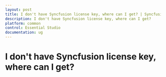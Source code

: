 ```yaml
---
layout: post
title: I don't have Syncfusion license key, where can I get? | Syncfusion
description: I don't have Syncfusion license key, where can I get?
platform: common
control: Essential Studio
documentation: ug
---
```


# I don't have Syncfusion license key, where can I get?








